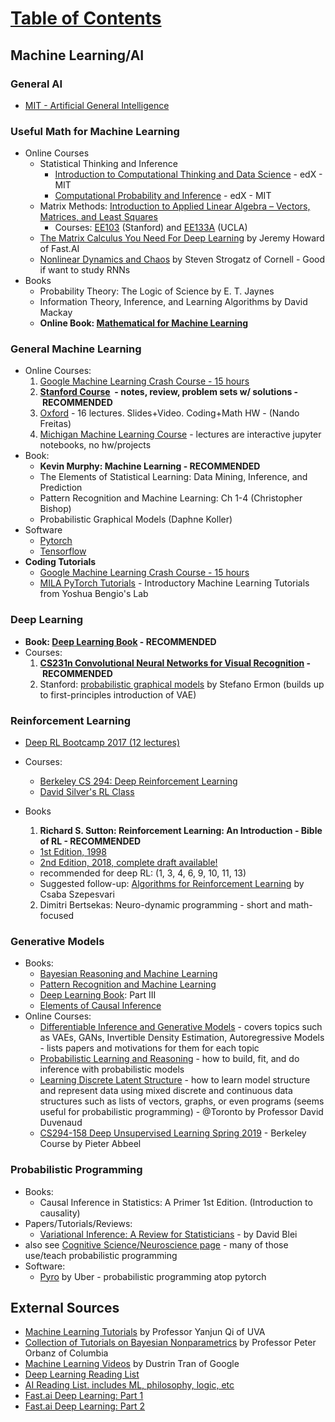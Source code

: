 # [Table of Contents](/ML-Brain-Resources)

## Machine Learning/AI

### General AI

  * [MIT - Artificial General Intelligence](applewebdata://C8A52F37-3B15-4FE4-9EF5-C06A13B9D293/MIT%20-%20AGI)



### Useful Math for Machine Learning
  * Online Courses
    * Statistical Thinking and Inference
      * [Introduction to Computational Thinking and Data Science](https://www.edx.org/course/introduction-computational-thinking-data-mitx-6-00-2x-6) - edX - MIT
      * [Computational Probability and Inference](https://www.edx.org/course/computational-probability-inference-mitx-6-008-1x) - edX - MIT
    * Matrix Methods: [Introduction to Applied Linear Algebra – Vectors, Matrices, and Least Squares](https://web.stanford.edu/~boyd/vmls/)
      * Courses: [EE103](http://www.stanford.edu/class/ee103) (Stanford) and [EE133A](http://www.seas.ucla.edu/~vandenbe/ee133a.html) (UCLA)
    * [The Matrix Calculus You Need For Deep Learning](http://parrt.cs.usfca.edu/doc/matrix-calculus/index.html) by Jeremy Howard of Fast.AI
    * [Nonlinear Dynamics and Chaos](https://www.youtube.com/watch?v=ycJEoqmQvwg&list=PLbN57C5Zdl6j_qJA-pARJnKsmROzPnO9V) by Steven Strogatz of Cornell - Good if want to study RNNs
  * Books
    * Probability Theory: The Logic of Science by E. T. Jaynes 
    * Information Theory, Inference, and Learning Algorithms by David Mackay
    * **Online Book: [Mathematical for Machine Learning](https://mml-book.github.io/)**




### General Machine Learning 

  * Online Courses:
    1. [Google Machine Learning Crash Course - 15 hours](https://developers.google.com/machine-learning/crash-course/)
    2. **[Stanford Course](http://cs229.stanford.edu/materials.html)  - notes, review, problem sets w/ solutions - RECOMMENDED**
    1. [Oxford](https://www.cs.ox.ac.uk/people/nando.defreitas/machinelearning/) - 16 lectures. Slides+Video. Coding+Math HW - (Nando Freitas)
    2. [Michigan Machine Learning Course](https://github.com/junhyukoh/umich-eecs545-lectures) - lectures are interactive jupyter notebooks, no hw/projects
  * Book:
    * **Kevin Murphy: Machine Learning - RECOMMENDED**
    * The Elements of Statistical Learning: Data Mining, Inference, and Prediction
    * Pattern Recognition and Machine Learning: Ch 1-4 (Christopher Bishop)
    * Probabilistic Graphical Models (Daphne Koller)
  * Software
    * [Pytorch](https://pytorch.org/)
    * [Tensorflow](https://www.tensorflow.org/)
  * **Coding Tutorials**
    * [Google Machine Learning Crash Course - 15 hours](https://developers.google.com/machine-learning/crash-course/)
    * [MILA PyTorch Tutorials](https://github.com/mila-udem/welcome_tutorials) - Introductory Machine Learning Tutorials from Yoshua Bengio's Lab



### Deep Learning

  * **Book: [Deep Learning Book](http://www.deeplearningbook.org/) - RECOMMENDED**
  * Courses:
    1. **[CS231n Convolutional Neural Networks for Visual Recognition](http://cs231n.github.io/) - RECOMMENDED**
    1. Stanford: [probabilistic graphical models](https://ermongroup.github.io/cs228-notes/) by Stefano Ermon (builds up to first-principles introduction of VAE)



### Reinforcement Learning 

  * [Deep RL Bootcamp 2017 (12 lectures)](https://sites.google.com/view/deep-rl-bootcamp/lectures)
  * Courses:
    * [Berkeley CS 294: Deep Reinforcement Learning](http://rll.berkeley.edu/deeprlcourse/)
    * [David Silver's RL Class](http://www0.cs.ucl.ac.uk/staff/D.Silver/web/Teaching.html)
  * Books
    1. **Richard S. Sutton: Reinforcement Learning: An Introduction - Bible of RL - RECOMMENDED**
      * [1st Edition, 1998](http://incompleteideas.net/book/the-book-1st.html)
      * [2nd Edition, 2018, complete draft available!](http://incompleteideas.net/book/the-book-2nd.html)
      * recommended for deep RL: (1, 3, 4, 6, 9, 10, 11, 13)
      * Suggested follow-up: [Algorithms for Reinforcement Learning](http://www.ualberta.ca/~szepesva/papers/RLAlgsInMDPs.pdf) by Csaba Szepesvari

    2. Dimitri Bertsekas: Neuro-dynamic programming - short and math-focused


### Generative Models

  * Books:
    * [Bayesian Reasoning and Machine Learning](http://web4.cs.ucl.ac.uk/staff/D.Barber/pmwiki/pmwiki.php?n=Brml.HomePage)
    * [Pattern Recognition and Machine Learning](https://www.springer.com/in/book/9780387310732)
    * [Deep Learning Book](http://www.deeplearningbook.org/): Part III
    * [Elements of Causal Inference](https://mitpress.mit.edu/books/elements-causal-inference)
  * Online Courses:
    * [Differentiable Inference and Generative Models](https://www.cs.toronto.edu/~duvenaud/courses/csc2541/index.html) - covers topics such as VAEs, GANs, Invertible Density Estimation, Autoregressive Models - lists papers and motivations for them for each topic
    * [Probabilistic Learning and Reasoning](http://www.cs.toronto.edu/~jessebett/CSC412/) - how to build, fit, and do inference with probabilistic models 
    * [Learning Discrete Latent Structure](https://duvenaud.github.io/learn-discrete/) - how to learn model structure and represent data using mixed discrete and continuous data structures such as lists of vectors, graphs, or even programs (seems useful for probabilistic programming) - @Toronto by Professor David Duvenaud
    * [CS294-158 Deep Unsupervised Learning Spring 2019](https://sites.google.com/view/berkeley-cs294-158-sp19/home) - Berkeley Course by Pieter Abbeel

### Probabilistic Programming
  * Books:
    * Causal Inference in Statistics: A Primer 1st Edition. (Introduction to causality)
  * Papers/Tutorials/Reviews:
    * [Variational Inference: A Review for Statisticians](https://arxiv.org/pdf/1601.00670.pdf) - by David Blei
  * also see [Cognitive Science/Neuroscience page](/ML-Brain-Resources/brain) - many of those use/teach probabilistic programming
  * Software:
    * [Pyro](http://pyro.ai/) by Uber - probabilistic programming atop pytorch

## External Sources

  * [Machine Learning Tutorials](https://www.cs.virginia.edu/yanjun/list2LearnLearning.htm) by Professor Yanjun Qi of UVA
  * [Collection of Tutorials on Bayesian Nonparametrics](http://stat.columbia.edu/~porbanz/npb-tutorial.html) by Professor Peter Orbanz of Columbia
  * [Machine Learning Videos](https://github.com/dustinvtran/ml-videos) by Dustrin Tran of Google
  * [Deep Learning Reading List](http://deeplearning.net/reading-list/)
  * [AI Reading List. includes ML, philosophy, logic, etc](https://80000hours.org/ai-safety-syllabus/#undergraduate-degree)
  * [Fast.ai Deep Learning: Part 1](http://course.fast.ai/)
  * [Fast.ai Deep Learning: Part 2](http://course.fast.ai/part2.html)

